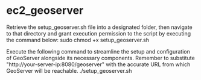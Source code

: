 # ec2_geoserver
Retrieve the setup_geoserver.sh file into a designated folder, then navigate to that directory and grant execution permission to the script by executing the command below:
sudo chmod +x setup_geoserver.sh

Execute the following command to streamline the setup and configuration of GeoServer alongside its necessary components. Remember to substitute "http://your-server-ip:8080/geoserver" with the accurate URL from which GeoServer will be reachable.
./setup_geoserver.sh
